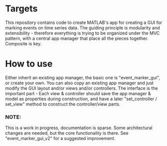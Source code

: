 # Targets
This repository contains code to create MATLAB's app for creating a GUI for marking events on time series data.
The guiding principle is modularity and extensibility - therefore everything is trying to be organized under the MVC pattern, 
with a central app manager that place all the pieces together. Composite is key.

# How to use
Either inherit an existing app manager, the basic one is "event_marker_gui", or create your own.
You can also copy an existing app manager and just modify the GUI layout and/or views and/or controllers.
The interface is the important part - 
Each view & controller should save the app manager & model as properties during construction, 
and have a later "set_controller / set_view" method to construct the controller/view parts.

### NOTE:
This is a work in progress, documentation is sparse. Some architectural changes are needed, but the core functionality is there.
See "event_marker_gui_v2" for a suggested improvement.